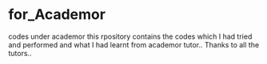 # for_Academor
codes under academor
this rpository contains the codes which I had tried and performed and what I had learnt from academor tutor..
Thanks to all the tutors..
